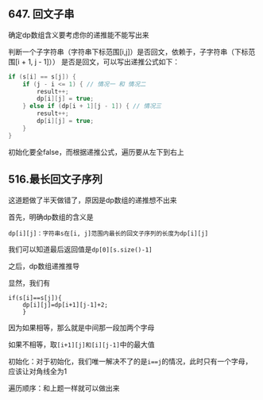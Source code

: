 ## 647. 回文子串

确定dp数组含义要考虑你的递推能不能写出来

判断一个子字符串（字符串下标范围[i,j]）是否回文，依赖于，子字符串（下标范围[i + 1, j - 1]）） 是否是回文，可以写出递推公式如下：

```cpp
if (s[i] == s[j]) {
    if (j - i <= 1) { // 情况一 和 情况二
        result++;
        dp[i][j] = true;
    } else if (dp[i + 1][j - 1]) { // 情况三
        result++;
        dp[i][j] = true;
    }
}
```

初始化要全false，而根据递推公式，遍历要从左下到右上

## 516.最长回文子序列

这道题做了半天做错了，原因是dp数组的递推想不出来

首先，明确dp数组的含义是

```
dp[i][j]：字符串s在[i, j]范围内最长的回文子序列的长度为dp[i][j]
```

我们可以知道最后返回值是`dp[0][s.size()-1]`

之后，dp数组递推推导

显然，我们有

```
if(s[i]==s[j]){
    dp[i][j]=dp[i+1][j-1]+2;
    }
```

因为如果相等，那么就是中间那一段加两个字母

如果不相等，取`[i+1][j]和[i][j-1]`中的最大值

初始化：对于初始化，我们唯一解决不了的是`i==j`的情况，此时只有一个字母，应该让对角线全为1

遍历顺序：和上题一样就可以做出来

